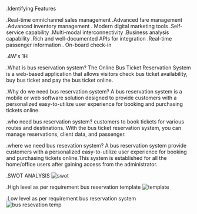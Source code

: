 .Identifying Features

 .Real-time omnichannel sales management
 .Advanced fare management
 .Advanced inventory management
 . Modern digital marketing tools
 .Self-service capability
 .Multi-modal interconnectivity
 .Business analysis capability
 .Rich and well-documented APIs for integration
 .Real-time passenger information
 . On-board check-in
 
 .4W's 1H
 
 .What is bus reservation system?
 The Online Bus Ticket Reservation System is a web-based application that allows visitors check bus ticket availability,
 buy bus ticket and pay the bus ticket online.
 
 .Why do we need bus reservation system?
 A bus reservation system is a mobile or web software solution designed to provide customers with a personalized easy-to-utilize user 
 experience for booking and purchasing tickets online. 
 
.who need bus reservation system?
 customers to book tickets for various routes and destinations. With the bus ticket reservation system, you can manage reservations, client data, and passenger.
 
 .where we need bus resevation system?
 A bus reservation system provide customers with a personalized easy-to-utilize user experience
 for booking and purchasing tickets online.This system is established for all the home/office users after gaining access from the administrator.
 
 .SWOT ANALYSIS
  ![swot](https://user-images.githubusercontent.com/102668684/161249642-8522ab36-5e92-489d-90d6-fc8f29785da9.jpeg)
 
.High level as per requirement bus reservation template
![template](https://user-images.githubusercontent.com/102668684/161377894-9f537bb7-c8c9-4881-825e-04daa0886afc.png)

 
 .Low level as per requirement bus reservation system
 ![bus resevation temp](https://user-images.githubusercontent.com/102668684/161377935-2528981e-cd35-4e72-8b48-3d79477b3071.png)

  
